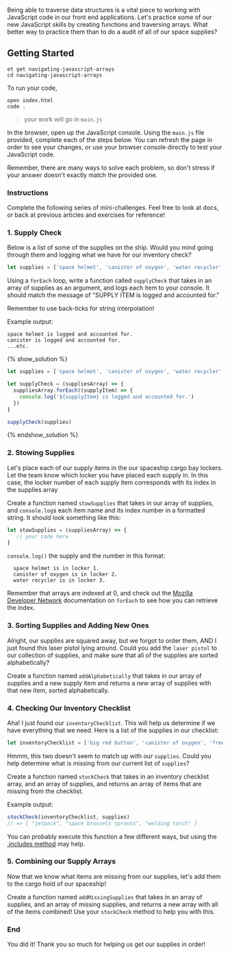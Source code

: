 Being able to traverse data structures is a vital piece to working with JavaScript code in our front end applications. Let's practice some of our new JavaScript skills by creating functions and traversing arrays. What better way to practice them than to do a audit of all of our space supplies?  

## Getting Started

```no-highlight
et get navigating-javascript-arrays
cd navigating-javascript-arrays
```

To run your code,

```no-highlight
open index.html
code .
```

> your work will go in `main.js`

In the browser, open up the JavaScript console. Using the `main.js` file provided, complete each of the steps below. You can refresh the page in order to see your changes, or use your browser console directly to test your JavaScript code.

Remember, there are many ways to solve each problem, so don't stress if your answer doesn't exactly match the provided one.

### Instructions

Complete the following series of mini-challenges. Feel free to look at docs, or back at previous articles and exercises for reference!

### 1. Supply Check

Below is a list of some of the supplies on the ship. Would you mind going through them and logging what we have for our inventory check?

```js
let supplies = ['space helmet', 'canister of oxygen', 'water recycler', 'big red button', 'freeze dried ice cream']
```

Using a `forEach` loop, write a function called `supplyCheck` that takes in an array of supplies as an argument, and logs each item to your console. It should match the message of "SUPPLY ITEM is logged and accounted for."

Remember to use back-ticks for string interpolation!

Example output:

```no-highlight
space helmet is logged and accounted for.
canister is logged and accounted for.
...etc.
```

{% show_solution %}

```js
let supplies = ['space helmet', 'canister of oxygen', 'water recycler', 'big red button', 'freeze dried ice cream', 'tang drink mix']

let supplyCheck = (suppliesArray) => {
  suppliesArray.forEach((supplyItem) => {
    console.log('${supplyItem} is logged and accounted for.')
  })
}

supplyCheck(supplies)
```

{% endshow_solution %}

### 2. Stowing Supplies

Let's place each of our supply items in the our spaceship cargo bay lockers. Let the team know which locker you have placed each supply in. In this case, the locker number of each supply item corresponds with its index in the supplies array

Create a function named `stowSupplies` that takes in our array of supplies, and `console.log`s each item name and its index number in a formatted string. It should look something like this:

```js
let stowSupplies = (suppliesArray) => {
   // your code here
}
```

`console.log()` the supply and the number in this format:

```no-highlight
  space helmet is in locker 1.
  canister of oxygen is in locker 2.
  water recycler is in locker 3.
```

Remember that arrays are indexed at 0, and check out the [Mozilla Developer Network](https://developer.mozilla.org/en-US/docs/Web/JavaScript/Reference/Global_Objects/Array/forEach) documentation on `forEach` to see how you can retrieve the index.


### 3. Sorting Supplies and Adding New Ones

Alright, our supplies are squared away, but we forgot to order them, AND I just found this laser pistol lying around. Could you add the `laser pistol` to our collection of supplies, and make sure that all of the supplies are sorted alphabetically?

Create a function named `addAlphabetically` that takes in our array of supplies and a new supply item and returns a _new_ array of supplies with that new item, sorted alphabetically.


### 4. Checking Our Inventory Checklist

Aha! I just found our `inventoryChecklist`. This will help us determine if we have everything that we need. Here is a list of the supplies in our checklist:

```js
let inventoryChecklist = ['big red button', 'canister of oxygen', 'freeze dried ice cream', 'jetpack', 'tang drink mix', 'space helmet', 'space brussels sprouts', 'water recycler', 'welding torch']
```

Hmmm, this two doesn't seem to match up with our `supplies`. Could you help determine what is missing from our current list of `supplies`?

Create a function named `stockCheck` that takes in an inventory checklist array, and an array of supplies, and returns an array of items that are missing from the checklist.

Example output:

```js
stockCheck(inventoryChecklist, supplies)
// => [ "jetpack", "space brussels sprouts", "welding torch" ]
```

You can probably execute this function a few different ways, but using the [.includes method](https://developer.mozilla.org/en-US/docs/Web/JavaScript/Reference/Global_Objects/TypedArray/includes) may help.


### 5. Combining our Supply Arrays

Now that we know what items are missing from our supplies, let's add them to the cargo hold of our spaceship!

Create a function named `addMissingSupplies` that takes in an array of supplies, and an array of missing supplies, and returns a new array with all of the items combined! Use your `stockCheck` method to help you with this.


### End

You did it! Thank you so much for helping us get our supplies in order!
